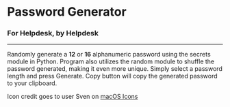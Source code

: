 # Password Generator

### For Helpdesk, by Helpdesk
---
Randomly generate a **12** or **16** alphanumeric password using the secrets module in Python. Program also utilizes the random module to shuffle the password generated, making it even more unique. 
Simply select a password length and press Generate. Copy button will copy the generated password to your clipboard. 

Icon credit goes to user Sven on [macOS Icons](https://macosicons.com/#/u/Sven)
